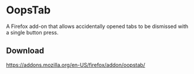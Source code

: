 OopsTab
=====================
A Firefox add-on that allows accidentally opened tabs to be dismissed with a single button press.

Download
--------------------
https://addons.mozilla.org/en-US/firefox/addon/oopstab/
